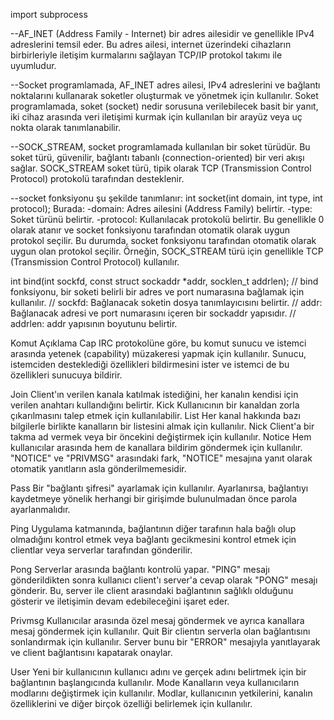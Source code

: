 import subprocess

--AF_INET (Address Family - Internet) bir adres ailesidir ve genellikle IPv4 adreslerini temsil eder. 
Bu adres ailesi, internet üzerindeki cihazların birbirleriyle iletişim kurmalarını sağlayan TCP/IP protokol takımı ile uyumludur.

--Socket programlamada, AF_INET adres ailesi, IPv4 adreslerini ve bağlantı noktalarını kullanarak soketler oluşturmak ve yönetmek için kullanılır. 
Soket programlamada, soket (socket) nedir sorusuna verilebilecek basit bir yanıt, iki cihaz arasında veri iletişimi kurmak için kullanılan bir arayüz veya uç nokta olarak tanımlanabilir.

--SOCK_STREAM, socket programlamada kullanılan bir soket türüdür. Bu soket türü, güvenilir, bağlantı tabanlı (connection-oriented) bir veri akışı sağlar. SOCK_STREAM soket türü, tipik olarak TCP (Transmission Control Protocol) protokolü tarafından desteklenir.

--socket fonksiyonu şu şekilde tanımlanır:
    int socket(int domain, int type, int protocol);
Burada:
-domain: Adres ailesini (Address Family) belirtir.
-type: Soket türünü belirtir.
-protocol: Kullanılacak protokolü belirtir. Bu genellikle 0 olarak atanır ve socket fonksiyonu tarafından otomatik olarak uygun protokol seçilir.
Bu durumda, socket fonksiyonu tarafından otomatik olarak uygun olan protokol seçilir. Örneğin, SOCK_STREAM türü için genellikle TCP (Transmission Control Protocol) kullanılır.


int bind(int sockfd, const struct sockaddr *addr, socklen_t addrlen);
// bind fonksiyonu, bir soketi belirli bir adres ve port numarasına bağlamak için kullanılır.
// sockfd: Bağlanacak soketin dosya tanımlayıcısını belirtir.
// addr: Bağlanacak adresi ve port numarasını içeren bir sockaddr yapısıdır.
// addrlen: addr yapısının boyutunu belirtir.


Komut	    Açıklama
Cap	        IRC protokolüne göre, bu komut sunucu ve istemci arasında yetenek (capability) müzakeresi yapmak için kullanılır. Sunucu, istemciden desteklediği özellikleri bildirmesini ister ve istemci de bu özellikleri sunucuya bildirir.

Join	    Client'ın verilen kanala katılmak istediğini, her kanalın kendisi için verilen anahtarı kullandığını belirtir.
Kick	    Kullanıcının bir kanaldan zorla çıkarılmasını talep etmek için kullanılabilir.
List	    Her kanal hakkında bazı bilgilerle birlikte kanalların bir listesini almak için kullanılır.
Nick	    Client'a bir takma ad vermek veya bir öncekini değiştirmek için kullanılır.
Notice	    Hem kullanıcılar arasında hem de kanallara bildirim göndermek için kullanılır. "NOTICE" ve "PRIVMSG" arasındaki fark, "NOTICE" mesajına yanıt olarak otomatik yanıtların asla gönderilmemesidir.

Pass	    Bir "bağlantı şifresi" ayarlamak için kullanılır. Ayarlanırsa, bağlantıyı kaydetmeye yönelik herhangi bir girişimde bulunulmadan önce parola ayarlanmalıdır.

Ping	    Uygulama katmanında, bağlantının diğer tarafının hala bağlı olup olmadığını kontrol etmek veya bağlantı gecikmesini kontrol etmek için clientlar veya serverlar tarafından gönderilir.

Pong	    Serverlar arasında bağlantı kontrolü yapar. "PING" mesajı gönderildikten sonra kullanıcı client'ı server'a cevap olarak "PONG" mesajı gönderir. Bu, server ile client arasındaki bağlantının sağlıklı olduğunu gösterir ve iletişimin devam edebileceğini işaret eder.

Privmsg	    Kullanıcılar arasında özel mesaj göndermek ve ayrıca kanallara mesaj göndermek için kullanılır.
Quit	    Bir clientın serverla olan bağlantısını sonlandırmak için kullanılır. Server bunu bir "ERROR" mesajıyla yanıtlayarak ve client bağlantısını kapatarak onaylar.

User	    Yeni bir kullanıcının kullanıcı adını ve gerçek adını belirtmek için bir bağlantının başlangıcında kullanılır.
Mode	    Kanalların veya kullanıcıların modlarını değiştirmek için kullanılır. Modlar, kullanıcının yetkilerini, kanalın özelliklerini ve diğer birçok özelliği belirlemek için kullanılır.
